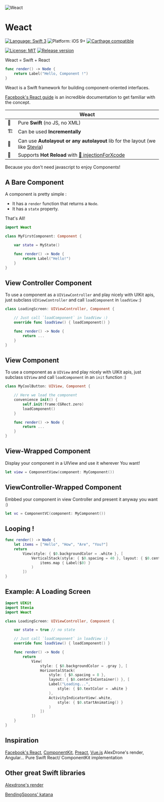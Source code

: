 ![Weact](https://raw.githubusercontent.com/s4cha/weact/master/banner.png)

# Weact
[![Language: Swift 3](https://img.shields.io/badge/language-swift3-f48041.svg?style=flat)](https://developer.apple.com/swift)
![Platform: iOS 9+](https://img.shields.io/badge/platform-iOS%209%2B-blue.svg?style=flat) [![Carthage compatible](https://img.shields.io/badge/Carthage-compatible-4BC51D.svg?style=flat)](https://github.com/Carthage/Carthage)
<!-- [![Cocoapods compatible](https://img.shields.io/badge/Cocoapods-compatible-4BC51D.svg?style=flat)](https://cocoapods.org) -->
<!-- [![Build Status](https://www.bitrise.io/app/2c01c6f861c526d9.svg?token=H26l2Nish0WWF6yfDTL1kA&branch=master)](https://www.bitrise.io/app/2c01c6f861c526d9) put bakc once on bitrise -->
<!-- [![codebeat badge](https://codebeat.co/badges/768d3017-1e65-47e0-b287-afcb8954a1da)](https://codebeat.co/projects/github-com-s4cha-weact) put back once open source-->
[![License: MIT](http://img.shields.io/badge/license-MIT-lightgrey.svg?style=flat)](https://github.com/freshOS/then/blob/master/LICENSE)
[![Release version](https://img.shields.io/badge/release-0.1-blue.svg)]()

Weact = Swift + React

```swift
func render() -> Node {
    return Label("Hello, Component !")
}
```
Weact is a Swift framework for building component-oriented interfaces.

[Facebook's React guide](https://facebook.github.io/react/) is an incredible documentation to get familiar with the concept.


|      | Weact                                   |
| ---- | ---------------------------------------- |
|  🔶  | Pure **Swift** (no JS, no XML)           |
|  🏗    | Can be used **Incrementally** |
|   📐  |Can use **Autolayout or any autolayout** lib for the layout (we like [Stevia](https://github.com/freshOS/Stevia)) |
| 💉 | Supports **Hot Reload** with [💉 injectionForXcode](http://johnholdsworth.com/injection.html)|

Because you don't need javascript to enjoy Components!

## A Bare Component

A component is pretty simple :
- It has a `render` function that returns a `Node`.
- It has a `state` property.

That's All!

```swift
import Weact

class MyFirstComponent: Component {

    var state = MyState()

    func render() -> Node {
        return Label("Hello!")
    }
}
```

## View Controller Component
To use a component as a `UIViewController` and play nicely with UIKit apis, just subclass
`UIViewController` and call  `loadComponent` in `loadView` :)

```swift
class LoadingScreen: UIViewController, Component {

    // Just call `loadComponent` in loadView :)
    override func loadView() { loadComponent() }

    func render() -> Node {
        return ...
    }
}

```

## View Component
To use a component as a `UIView` and play nicely with UIKit apis, just subclass
`UIView` and call  `loadComponent` in an `init` function :)
```swift
class MyCoolButton: UIView, Component {

    // Here we load the component
    convenience init() {
        self.init(frame:CGRect.zero)
        loadComponent()
    }

    func render() -> Node {
        return ...
    }
}

```

## View-Wrapped Component
Display your component in a UIView and use it wherever You want!
```swift
let view = ComponentView(component: MyComponent())
```
## ViewController-Wrapped Component
Embbed your component in view Controller and present it anyway you want :)
```swift
let vc = ComponentVC(component: MyComponent())
```
## Looping !

```swift
func render() -> Node {
    let items = ["Hello", "How", "Are", "You?"]
    return
        View(style: { $0.backgroundColor = .white }, [
            VerticalStack(style: { $0.spacing = 40 }, layout: { $0.centerInContainer() },
                items.map { Label($0) }
            )
        ])
}
```

## Example:  A Loading Screen

```swift
import UIKit
import Stevia
import Weact

class LoadingScreen: UIViewController, Component {

    var state = true // no state

    // Just call `loadComponent` in loadView :)
    override func loadView() { loadComponent() }

    func render() -> Node {
        return
            View(
                style: { $0.backgroundColor = .gray }, [
                HorizontalStack(
                    style: { $0.spacing = 8 },
                    layout: { $0.centerInContainer() }, [
                    Label("Loading...",
                        style: { $0.textColor = .white }
                    ),
                    ActivityIndicatorView(.white,
                        style: { $0.startAnimating() }
                    )
                ])
            ])
    }
}
```

## Inspiration
[Facebook's React](https://facebook.github.io/react/), [ComponentKit](https://github.com/facebook/componentkit),
[Preact](https://github.com/developit/preact), [Vue.js](https://vuejs.org) AlexDrone's render, Angular...
Pure Swift React/ ComponentKit implementation

## Other great Swift libraries
[Alexdrone's render](https://github.com/alexdrone/Render)

[BendingSpoons' katana](https://github.com/BendingSpoons/katana-swift)
